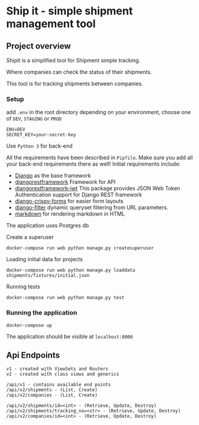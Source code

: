 # Ship it - simple shipment management tool

## Project overview

Shipit is a simplified tool for Shipment simple tracking. 

Where companies can check the status of their shipments.

This tool is for tracking shipments between companies.

### Setup
add `.env` in the root directory
depending on your environment, choose one of `DEV`, `STAGING` or `PROD`

    ENV=DEV
    SECRET_KEY=your-secret-key

Use `Python 3` for back-end

All the requirements have been described in `Pipfile`. Make sure you add all your back-end requirements there as well!
Initial requirements include:

- [Django](https://docs.djangoproject.com/en/1.11/) as the base framework
- [djangorestframework](https://www.django-rest-framework.org/) Framework for API
- [djangorestframework-jwt](https://getblimp.github.io/django-rest-framework-jwt/) This package provides JSON Web Token Authentication support for Django REST framework
- [django-crispy-forms](http://django-crispy-forms.readthedocs.io/en/latest/) for easier form layouts
- [django-filter](https://pypi.org/project/django-filter/) dynamic queryset filtering from URL parameters.
- [markdown](http://pythonhosted.org/Markdown/siteindex.html) for rendering markdown in HTML

The application uses Postgres db

Create a superuser

    docker-compose run web python manage.py createsuperuser

Loading initial data for projects

    docker-compose run web python manage.py loaddata shipments/fixtures/initial.json
 
Running tests
    
    docker-compose run web python manage.py test

### Running the application

    docker-compose up

The application should be visible at `localhost:8000` 

## Api Endpoints
    v1 - created with ViewSets and Routers
    v2 - created with class views and generics
     
    /api/v1 - contains available end points
    /api/v2/shipments - (List, Create) 
    /api/v2/companies - (List, Create) 
    
    /api/v2/shipments/id=<int> - (Retrieve, Update, Destroy)
    /api/v2/shipments/tracking_no=<str> - (Retrieve, Update, Destroy)
    /api/v2/companies/id=<int> - (Retrieve, Update, Destroy)
